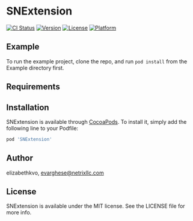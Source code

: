 # SNExtension

[![CI Status](https://img.shields.io/travis/elizabethkvo/SNExtension.svg?style=flat)](https://travis-ci.org/elizabethkvo/SNExtension)
[![Version](https://img.shields.io/cocoapods/v/SNExtension.svg?style=flat)](https://cocoapods.org/pods/SNExtension)
[![License](https://img.shields.io/cocoapods/l/SNExtension.svg?style=flat)](https://cocoapods.org/pods/SNExtension)
[![Platform](https://img.shields.io/cocoapods/p/SNExtension.svg?style=flat)](https://cocoapods.org/pods/SNExtension)

## Example

To run the example project, clone the repo, and run `pod install` from the Example directory first.

## Requirements

## Installation

SNExtension is available through [CocoaPods](https://cocoapods.org). To install
it, simply add the following line to your Podfile:

```ruby
pod 'SNExtension'
```

## Author

elizabethkvo, evarghese@netrixllc.com

## License

SNExtension is available under the MIT license. See the LICENSE file for more info.
